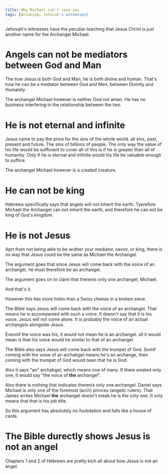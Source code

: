 ```yaml
---
title: Why Michael can't save you
tags: [Arianism, Jehovah's witnesses]
---
```


Jehovah's witnesses have the peculiar teaching that Jesus Christ is just another name for the Archangel Michael. 

# Angels can not be mediators between God and Man

The true Jesus is both God and Man, he is both divine and human. That's how he can be a mediator between God and Men, between Divinity and Humanity.

The archangel Michael however is neither God not aman. He has no business interfering in the relationship between the two. 

# He is not eternal and infinite

Jesus came to pay the price for the sins of the whole world. all sins, past, present and future. The sins of billions of people. The only way the value of his life would be sufficient to cover all of this is if he is greater than all of humanity. Only if he is eternal and infinite would his life be valuable enough to suffice. 

The archangel Michael however is a created creature. 

# He can not be king

Hebrews specifically says that angels will not inherit the earth. Tyerefore Michael the Archangel can not inherit the earth, and therefore he can not be king of God's kingdom.

# He is not Jesus

Aprt from not being able to be wuther your mediator, savior, or king, there is no way that Jesus could be the same as Michael the Archangel.

The argument goes that since Jesus will come back with the voice of an archangel, he must therefore be an archangel.

The argument goes on to claim that therenis only one archangel, Michael.

And that's it.

However this has more holes than a Swiss cheese in a broken sieve. 

The Bible says Jesus will come back with the voice of an archangel. That means he is accompanied with such a voice. It doesn't say that it is his voice. Jesus will not come alone. It is probably the voice of an actual archangels alongside Jesus. 

Evennif the voice was his, it would not mean he is an archangel. all it would mean is that his voice would he similar to that of an archangel. 

The Bible also says Jesus will come back with the trumpet of God. Somif coming with the voive of an archabgel means he's an archange, then coming with the trumpet of God would nean that he is God. 

Also it says "an" archabgel, which means one of many. If there exiated only one, it would say "the voice of **the** archangel".

Also there is nothing that indicates therenis only one archangel. Daniel says Michael is only one of the foremost (arch) princes (angelic rulers). That James writes Michael **the** archangel doesn't meab he is the only one. It only means that that is his job title.  

So this argument has absolutely no foubdation and falls like a house of cards.

# The Bible durectly shows Jesus is not an angel

Chapters 1 and 2 of Hebrews are pretty kich all about how Jesus is not an angel.





